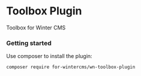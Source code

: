 # Toolbox Plugin

Toolbox for Winter CMS

### Getting started

Use composer to install the plugin:

```bash
composer require for-wintercms/wn-toolbox-plugin
```

